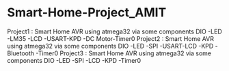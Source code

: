 # Smart-Home-Project_AMIT
Project1 : Smart Home AVR using atmega32 via some components DIO -LED -LM35 -LCD -USART-KPD -DC Motor-Timer0 
Project2 : Smart Home AVR using atmega32 via some components DIO -LED -SPI -USART-LCD -KPD -Bluetooth -Timer0
Project3 : Smart Home AVR using atmega32 via some components DIO -LED -SPI -LCD -KPD -Timer0
